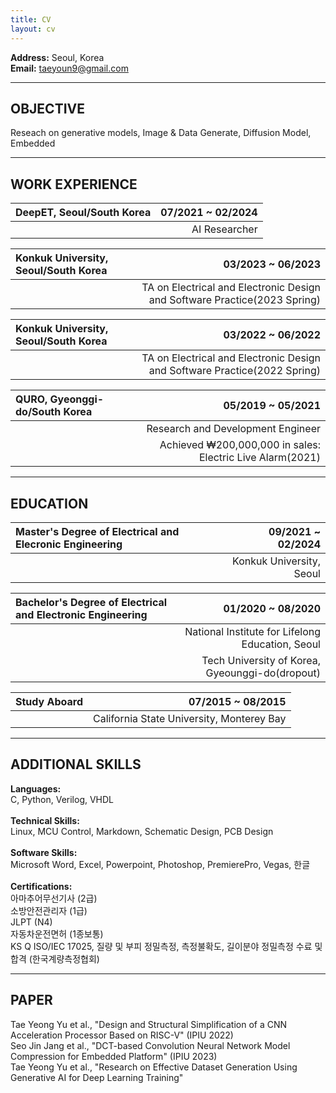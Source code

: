 ```yaml
---
title: CV
layout: cv
---
```


**Address:** Seoul, Korea   
**Email:** taeyoun9@gmail.com
   
---
   
## OBJECTIVE

Reseach on generative models, Image & Data Generate, Diffusion Model, Embedded
   
---
   
## WORK EXPERIENCE

|DeepET, Seoul/South Korea|07/2021 ~ 02/2024|
|:---|---:|
||AI Researcher|

|Konkuk University, Seoul/South Korea|03/2023 ~ 06/2023|
|:---|---:|
||TA on Electrical and Electronic Design and Software Practice(2023 Spring)|

|Konkuk University, Seoul/South Korea|03/2022 ~ 06/2022|
|:---|---:|
||TA on Electrical and Electronic Design and Software Practice(2022 Spring)|

|QURO, Gyeonggi-do/South Korea|05/2019 ~ 05/2021|
|:---|---:|
||Research and Development Engineer|
||Achieved ₩200,000,000 in sales: Electric Live Alarm(2021)|

---

## EDUCATION

|Master's Degree of Electrical and Elecronic Engineering|09/2021 ~ 02/2024|
|:---|---:|
||Konkuk University, Seoul|

|Bachelor's Degree of Electrical and Electronic Engineering|01/2020 ~ 08/2020|
|:---|---:|
||National Institute for Lifelong Education, Seoul|
||Tech University of Korea, Gyeounggi-do(dropout)|

|Study Aboard|07/2015 ~ 08/2015|
|:---|---:|
||California State University, Monterey Bay|

---

## ADDITIONAL SKILLS

**Languages:**<br>
C, Python, Verilog, VHDL<br><br>
**Technical Skills:**<br>
Linux, MCU Control, Markdown, Schematic Design, PCB Design<br><br>
**Software Skills:**<br>
Microsoft Word, Excel, Powerpoint, Photoshop, PremierePro, Vegas, 한글<br><br>
**Certifications:**<br>
아마추어무선기사 (2급) <br>
소방안전관리자 (1급)<br>
JLPT (N4)<br>
자동차운전면허 (1종보통)<br>
KS Q ISO/IEC 17025, 질량 및 부피 정밀측정, 측정불확도, 길이분야 정밀측정 수료 및 합격 (한국계량측정협회)<br>

---

## PAPER
Tae Yeong Yu et al., "Design and Structural Simplification of a CNN Acceleration Processor Based on RISC-V" (IPIU 2022)<br>
Seo Jin Jang et al., "DCT-based Convolution Neural Network Model Compression for Embedded Platform" (IPIU 2023)<br>
Tae Yeong Yu et al., "Research on Effective Dataset Generation Using Generative AI for Deep Learning Training"<br>